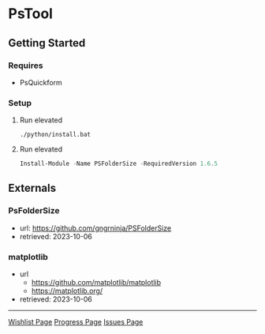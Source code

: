 # PsTool

## Getting Started

### Requires

- PsQuickform

### Setup

1. Run elevated

   ```dos
   ./python/install.bat
   ```

2. Run elevated

   ```powershell
   Install-Module -Name PSFolderSize -RequiredVersion 1.6.5
   ```

## Externals

### PsFolderSize

- url: <https://github.com/gngrninja/PSFolderSize>
- retrieved: 2023-10-06

### matplotlib

- url
  - <https://github.com/matplotlib/matplotlib>
  - <https://matplotlib.org/>
- retrieved: 2023-10-06

---

[Wishlist Page](./doc/wish.md)
[Progress Page](./doc/todo.md)
[Issues Page](./doc/issue.md)

